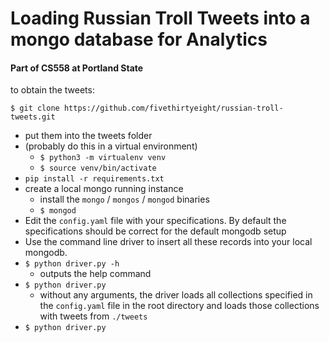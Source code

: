 # Loading Russian Troll Tweets into a mongo database for Analytics

#### Part of CS558 at Portland State

to obtain the tweets:

`$ git clone https://github.com/fivethirtyeight/russian-troll-tweets.git`
- put them into the tweets folder
- (probably do this in a virtual environment)
    - `$ python3 -m virtualenv venv`
    - `$ source venv/bin/activate`
- `pip install -r requirements.txt`
- create a local mongo running instance 
    - install the `mongo` / `mongos` / `mongod` binaries
    - `$ mongod`
- Edit the `config.yaml` file with your specifications.  By default the specifications should be correct for the default mongodb setup
- Use the command line driver to insert all these records into your local mongodb. 
- `$ python driver.py -h`
    - outputs the help command
- `$ python driver.py`
    - without any arguments, the driver loads all collections specified in the `config.yaml` file in the root directory and loads those collections with tweets from `./tweets`
- `$ python driver.py `
